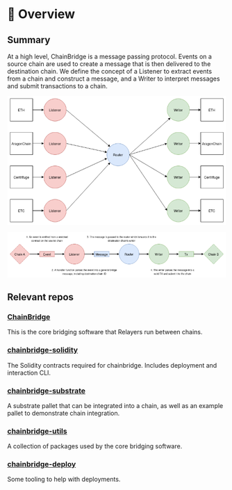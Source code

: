 # 🌉 <b> Overview </b>

## Summary

At a high level, ChainBridge is a message passing protocol. Events on a source chain are used to create a message that is then delivered to the destination chain. We define the concept of a Listener to extract events from a chain and construct a message, and a Writer to interpret messages and submit transactions to a chain. 

![](./img/overview.png)

![](./img/system-flow.png)


## Relevant repos

### [ChainBridge](https://github.com/ChainSafe/ChainBridge)
This is the core bridging software that Relayers run between chains.

### [chainbridge-solidity](https://github.com/ChainSafe/chainbridge-solidity) 
The Solidity contracts required for chainbridge. Includes deployment and interaction CLI.
    
### [chainbridge-substrate](https://github.com/ChainSafe/chainbridge-substrate)
A substrate pallet that can be integrated into a chain, as well as an example pallet to demonstrate chain integration.

### [chainbridge-utils](https://github.com/ChainSafe/chainbridge-utils)
A collection of packages used by the core bridging software.

### [chainbridge-deploy](https://github.com/ChainSafe/ChainBridge)
Some tooling to help with deployments.

